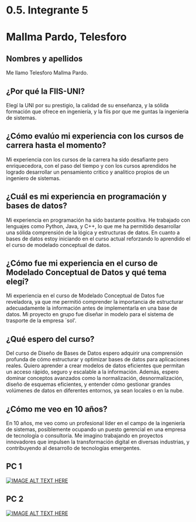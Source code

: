 # 0.5. Integrante 5

# Mallma Pardo, Telesforo
## Nombres y apellidos
Me llamo Telesforo Mallma Pardo.
## ¿Por qué la FIIS-UNI?
Elegí la UNI por su prestigio, la calidad de su enseñanza, y la sólida formación que ofrece en ingeniería, y la fiis por que me guntas la ingenieria de sistemas.
## ¿Cómo evalúo mi experiencia con los cursos de carrera hasta el momento?
Mi experiencia con los cursos de la carrera ha sido desafiante pero enriquecedora, con el paso del tiempo y con los cursos aprendidos he logrado desarrollar un pensamiento critico y analitico propios de un ingeniero de sistemas.
## ¿Cuál es mi experiencia en programación y bases de datos?
Mi experiencia en programación ha sido bastante positiva. He trabajado con lenguajes como Python, Java, y C++, lo que me ha permitido desarrollar una sólida comprensión de la lógica y estructuras de datos. En cuanto a bases de datos estoy iniciando en el curso actual reforzando lo aprendido el el curso de modelado conceptual de datos.
## ¿Cómo fue mi experiencia en el curso de Modelado Conceptual de Datos y qué tema elegí?
Mi experiencia en el curso de Modelado Conceptual de Datos fue reveladora, ya que me permitió comprender la importancia de estructurar adecuadamente la información antes de implementarla en una base de datos. Mi proyecto en grupo fue diseñar in modelo para el sistema de trasporte de la empresa ´sol'.
## ¿Qué espero del curso?
Del curso de Diseño de Bases de Datos espero adquirir una comprensión profunda de cómo estructurar y optimizar bases de datos para aplicaciones reales. Quiero aprender a crear modelos de datos eficientes que permitan un acceso rápido, seguro y escalable a la información. Además, espero dominar conceptos avanzados como la normalización, desnormalización, diseño de esquemas eficientes, y entender cómo gestionar grandes volúmenes de datos en diferentes entornos, ya sean locales o en la nube.
## ¿Cómo me veo en 10 años?
En 10 años, me veo como un profesional líder en el campo de la ingeniería de sistemas, posiblemente ocupando un puesto gerencial en una empresa de tecnología o consultoría. Me imagino trabajando en proyectos innovadores que impulsen la transformación digital en diversas industrias, y contribuyendo al desarrollo de tecnologías emergentes.
## PC 1
[![IMAGE ALT TEXT HERE](http://img.youtube.com/vi/ZgBOkuZ6g6M/0.jpg)](http://www.youtube.com/watch?v=ZgBOkuZ6g6M)
## PC 2
[![IMAGE ALT TEXT HERE](http://img.https://www.youtube.com/watch?v=__-_9SWdfyM/0.jpg)](http://www.[youtube.com/watch?v=ZgBOkuZ6g6M](https://www.youtube.com/watch?v=__-_9SWdfyM))
